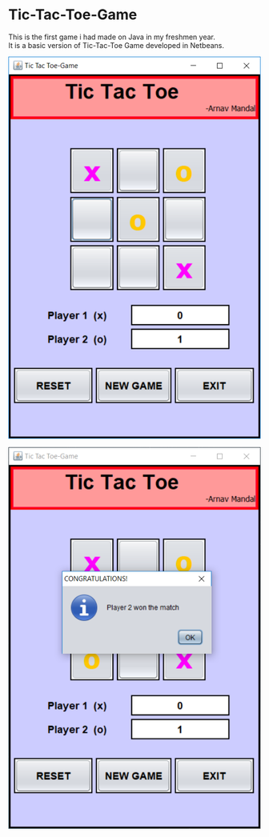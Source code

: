 # Tic-Tac-Toe-Game<br /> 


This is the first game i had made on Java in my freshmen year.<br /> 
It is a basic version of Tic-Tac-Toe Game developed in Netbeans.<br /> 

![screenshot1](https://github.com/arnav-mandal1234/Tic-Tac-Toe-Game/blob/master/Screenshot1.PNG)<br /> 

![screenshot1](https://github.com/arnav-mandal1234/Tic-Tac-Toe-Game/blob/master/Screenshot2.PNG)
